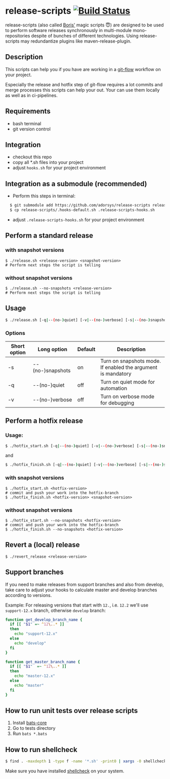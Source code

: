 # release-scripts [![Build Status](https://travis-ci.com/adorsys/release-scripts.svg?branch=master)](https://travis-ci.com/adorsys/release-scripts)

release-scripts (also called [Boris'](https://github.com/borisskert) magic scripts 😇) are designed to be used to perform software releases synchronously
 in multi-module mono-repositories despite of bunches of different technologies.
Using release-scripts may redundantize plugins like maven-release-plugin.

## Description

This scripts can help you if you have are working in a [git-flow](https://danielkummer.github.io/git-flow-cheatsheet/)
 workflow on your project.

Especially the release and hotfix step of git-flow requires a lot commits and merge
 processes this scripts can help your out. Your can use them locally as well as in ci-pipelines.

## Requirements

* bash terminal
* git version control

## Integration

* checkout this repo
* copy all *.sh files into your project
* adjust `hooks.sh` for your project environment

## Integration as a submodule (recommended)

* Perform this steps in terminal:

```bash
  $ git submodule add https://github.com/adorsys/release-scripts release-scripts
  $ cp release-scripts/.hooks-default.sh .release-scripts-hooks.sh
```

* adjust `.release-scripts-hooks.sh` for your project environment

## Perform a standard release

### with snapshot versions

    $ ./release.sh <release-version> <snapshot-version>
    # Perform next steps the script is telling

### without snapshot versions

    $ ./release.sh --no-snapshots <release-version>
    # Perform next steps the script is telling

## Usage

```bash
$ ./release.sh [-q|--(no-)quiet] [-v|--(no-)verbose] [-s|--(no-)snapshots] [-h|--help] <release-version> [<snapshot-version>]
```

### Options

| Short option | Long option | Default | Description |
|--------------|-------------|---------|-------------|
| -s     | --(no-)snapshots | on | Turn on snapshots mode. If enabled the argument <snapshot-version> is mandatory |
| -q     | --(no-)quiet     | off | Turn on quiet mode for automation                                              |
| -v     | --(no-)verbose   | off | Turn on verbose mode for debugging                                             |

## Perform a hotfix release

### Usage:

```bash
$ ./hotfix_start.sh [-q|--(no-)quiet] [-v|--(no-)verbose] [-s|--(no-)snapshots] [-h|--help] <hotfix-version>
```

and
```bash
$ ./hotfix_finish.sh [-q|--(no-)quiet] [-v|--(no-)verbose] [-s|--(no-)snapshots] [-h|--help] <hotfix-version> [<snapshot-version>]
```

### with snapshot versions

    $ ./hotfix_start.sh <hotfix-version>
    # commit and push your work into the hotfix-branch
    $ ./hotfix_finish.sh <hotfix-version> <snapshot-version>

### without snapshot versions

    $ ./hotfix_start.sh --no-snapshots <hotfix-version>
    # commit and push your work into the hotfix-branch
    $ ./hotfix_finish.sh --no-snapshots <hotfix-version>

## Revert a (local) release

    $ ./revert_release <release-version>

## Support branches
If you need to make releases from support branches and also from develop, take care to adjust your hooks
to calculate master and develop branches according to versions.

Example: For releasing versions that start with `12.`, i.e. `12.2` we'll use `support-12.x` branch, otherwise `develop` branch:
```bash
function get_develop_branch_name {
  if [[ "$1" =~ ^12\..* ]]
  then
    echo "support-12.x"
  else
    echo "develop"
  fi
}

function get_master_branch_name {
  if [[ "$1"  =~ ^12\..* ]]
  then
    echo "master-12.x"
  else
    echo "master"
  fi
}
```

## How to run unit tests over release scripts
1. Install [bats-core](https://github.com/bats-core/bats-core)
2. Go to tests directory
3. Run `bats *.bats`

## How to run shellcheck

```bash
$ find . -maxdepth 1 -type f -name '*.sh' -print0 | xargs -0 shellcheck
```

Make sure you have installed [shellcheck](https://www.shellcheck.net/) on your system.
